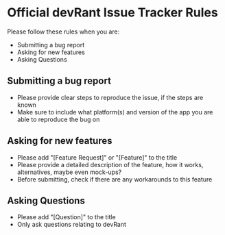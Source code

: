 # Official devRant Issue Tracker Rules

Please follow these rules when you are:
- Submitting a bug report
- Asking for new features
- Asking Questions


## Submitting a bug report
- Please provide clear steps to reproduce the issue, if the steps are known
- Make sure to include what platform(s) and version of the app you are able to reproduce the bug on


## Asking for new features
- Please add "[Feature Request]" or "[Feature]" to the title
- Please provide a detailed description of the feature, how it works, alternatives, maybe even mock-ups?
- Before submitting, check if there are any workarounds to this feature


## Asking Questions
- Please add "[Question]" to the title
- Only ask questions relating to devRant